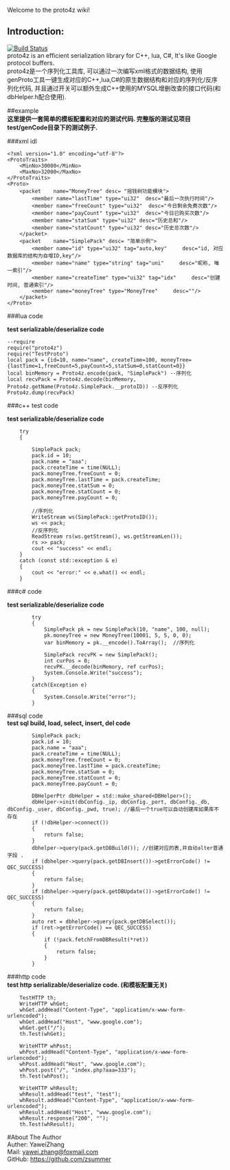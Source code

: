 Welcome to the proto4z wiki!  
## Introduction:    
[![Build Status](https://travis-ci.org/zsummer/proto4z.svg?branch=master)](https://travis-ci.org/zsummer/proto4z)  
proto4z  is an efficient serialization library for C++, lua, C#, It's like Google protocol buffers.  
proto4z是一个序列化工具库, 可以通过一次编写xml格式的数据结构, 使用genProto工具一键生成对应的C++,lua,C#的原生数据结构和对应的序列化/反序列化代码, 并且通过开关可以额外生成C++使用的MYSQL增删改查的接口代码(和dbHelper.h配合使用).  


##example  
**这里提供一套简单的模板配置和对应的测试代码. 完整版的测试见项目test/genCode目录下的测试例子.**
  
###xml idl  
```  
<?xml version="1.0" encoding="utf-8"?>
<ProtoTraits>
    <MinNo>30000</MinNo>
    <MaxNo>32000</MaxNo>
</ProtoTraits>
<Proto>
    <packet    name="MoneyTree" desc= "摇钱树功能模块">
        <member name="lastTime" type="ui32"  desc="最后一次执行时间"/>
        <member name="freeCount" type="ui32"  desc="今日剩余免费次数"/>
        <member name="payCount" type="ui32"  desc="今日已购买次数"/>
        <member name="statSum" type="ui32" desc="历史总和"/>
        <member name="statCount" type="ui32" desc="历史总次数"/>
    </packet>
    <packet    name="SimplePack" desc= "简单示例">
        <member name="id" type="ui32" tag="auto,key"     desc="id, 对应数据库的结构为自增ID,key"/>
        <member name="name" type="string" tag="uni"     desc="昵称, 唯一索引"/>
        <member name="createTime" type="ui32" tag="idx"     desc="创建时间, 普通索引"/>
        <member name="moneyTree" type="MoneyTree"     desc=""/>
    </packet>
</Proto>
```   
###lua code  

**test serializable/deserialize code**  
```  
--require
require("proto4z")
require("TestProto")
local pack = {id=10, name="name", createTime=100, moneyTree={lastTime=1,freeCount=5,payCount=5,statSum=0,statCount=0}}
local binMemory = Proto4z.encode(pack, "SimplePack") --序列化  
local recvPack = Proto4z.decode(binMemory, Proto4z.getName(Proto4z.SimplePack.__protoID)) --反序列化  
Proto4z.dump(recvPack)
```

###c++ test code  

**test serializable/deserialize code**  
```  
    try
    {
        
        SimplePack pack;
        pack.id = 10;
        pack.name = "aaa";
        pack.createTime = time(NULL);
        pack.moneyTree.freeCount = 0;
        pack.moneyTree.lastTime = pack.createTime;
        pack.moneyTree.statSum = 0;
        pack.moneyTree.statCount = 0;
        pack.moneyTree.payCount = 0;

        //序列化
        WriteStream ws(SimplePack::getProtoID());
        ws << pack;
        //反序列化
        ReadStream rs(ws.getStream(), ws.getStreamLen());
        rs >> pack;
        cout << "success" << endl;
    }
    catch (const std::exception & e)
    {
        cout << "error:" << e.what() << endl;
    }
```  

###c# code  

**test serializable/deserialize code**  
```  
        try
        {
            SimplePack pk = new SimplePack(10, "name", 100, null);
            pk.moneyTree = new MoneyTree(10001, 5, 5, 0, 0);
            var binMemory = pk.__encode().ToArray();  //序列化  

            SimplePack recvPK = new SimplePack();
            int curPos = 0;
            recvPK.__decode(binMemory, ref curPos);
            System.Console.Write("success");
        }
        catch(Exception e)
        {
            System.Console.Write("error");
        }
```  

###sql code  
**test sql build, load, select, insert, del code**  
```  
        SimplePack pack;
        pack.id = 10;
        pack.name = "aaa";
        pack.createTime = time(NULL);
        pack.moneyTree.freeCount = 0;
        pack.moneyTree.lastTime = pack.createTime;
        pack.moneyTree.statSum = 0;
        pack.moneyTree.statCount = 0;
        pack.moneyTree.payCount = 0;

        DBHelperPtr dbHelper = std::make_shared<DBHelper>();
        dbHelper->init(dbConfig._ip, dbConfig._port, dbConfig._db, dbConfig._user, dbConfig._pwd, true); //最后一个true可以自动创建库如果库不存在 
        if (!dbHelper->connect())
        {
            return false;
        }
        dbhelper->query(pack.getDBBuild()); //创建对应的表,并自动alter普通字段 . 
        if (dbhelper->query(pack.getDBInsert())->getErrorCode() != QEC_SUCCESS)
        {
            return false;
        }
        if (dbhelper->query(pack.getDBUpdate())->getErrorCode() != QEC_SUCCESS)
        {
            return false;
        }
        auto ret = dbhelper->query(pack.getDBSelect());
        if (ret->getErrorCode() == QEC_SUCCESS)
        {
            if (!pack.fetchFromDBResult(*ret))
            {
                return false;
            }
        }
```  
  
###http code  
**test http serializable/deserialize code. (和模板配置无关)**
```  
    TestHTTP th;
    WriteHTTP whGet;
    whGet.addHead("Content-Type", "application/x-www-form-urlencoded");
    whGet.addHead("Host", "www.google.com");
    whGet.get("/");
    th.Test(whGet);

    WriteHTTP whPost;
    whPost.addHead("Content-Type", "application/x-www-form-urlencoded");
    whPost.addHead("Host", "www.google.com");
    whPost.post("/", "index.php?aaa=333");
    th.Test(whPost);

    WriteHTTP whResult;
    whResult.addHead("test", "test");
    whResult.addHead("Content-Type", "application/x-www-form-urlencoded");
    whResult.addHead("Host", "www.google.com");
    whResult.response("200", "");
    th.Test(whResult);
```  




#About The Author  
Auther: YaweiZhang  
Mail: yawei.zhang@foxmail.com  
GitHub: https://github.com/zsummer  
